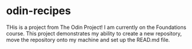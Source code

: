 # odin-recipes
THis is a project from The Odin Project!
I am currently on the Foundations course. This project demonstrates my ability to create a new repository, move the repository onto my machine and set up the READ.md file.